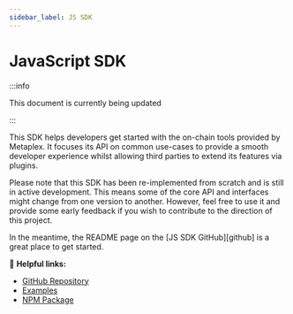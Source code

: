 ```yaml
---
sidebar_label: JS SDK
---
```


# JavaScript SDK

:::info

This document is currently being updated

:::

This SDK helps developers get started with the on-chain tools provided by Metaplex. It focuses its API on common
use-cases to provide a smooth developer experience whilst allowing third parties to extend its features via plugins.

Please note that this SDK has been re-implemented from scratch and is still in active development. This means some of
the core API and interfaces might change from one version to another. However, feel free to use it and provide some
early feedback if you wish to contribute to the direction of this project. 

In the meantime, the README page on the [JS SDK GitHub][github] is a great place to get started.

🔗 **Helpful links:**

- [GitHub Repository](https://github.com/metaplex-foundation/js)
- [Examples](https://github.com/metaplex-foundation/js-examples)
- [NPM Package](https://www.npmjs.com/package/@metaplex-foundation/js)